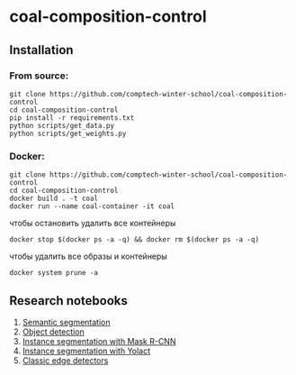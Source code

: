# coal-composition-control

## Installation
### From source:
```
git clone https://github.com/comptech-winter-school/coal-composition-control
cd coal-composition-control
pip install -r requirements.txt
python scripts/get_data.py
python scripts/get_weights.py
```

### Docker:
```
git clone https://github.com/comptech-winter-school/coal-composition-control
cd coal-composition-control
docker build . -t coal
docker run --name coal-container -it coal
```
чтобы остановить удалить все контейнеры
```
docker stop $(docker ps -a -q) && docker rm $(docker ps -a -q)  
```
чтобы удалить все образы и контейнеры
```
docker system prune -a 
```

## Research notebooks

1. [Semantic segmentation](https://colab.research.google.com/drive/1HrIuBNUtr-K0jktEsmTXYDOZdR7B6iNi?usp=sharing)
2. [Object detection](https://colab.research.google.com/drive/1V3NdYkR7gqTTmzoc7LXHQPv0L4twMpGm?usp=sharing)
3. [Instance segmentation with Mask R-CNN](https://colab.research.google.com/drive/1-epExQsCQUvenJD_c4E4Ji-ZeDteg_z6?usp=sharing#scrollTo=T2ZmpAt29XzK)
4. [Instance segmentation with Yolact](https://colab.research.google.com/drive/1UM3GE05vaBJJIx657Y9X2RDoQgLaAjv6?usp=sharing)
5. [Classic edge detectors](https://colab.research.google.com/drive/1qqCTqAYwOOr5AGAJ8_fIrWTmNs8PkhTp?usp=sharing)